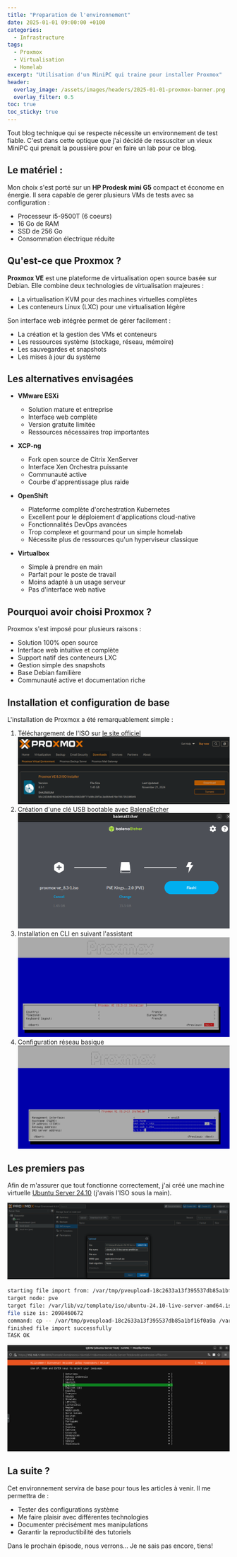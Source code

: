 ```yaml
---
title: "Preparation de l'environnement"
date: 2025-01-01 09:00:00 +0100
categories:
  - Infrastructure
tags:
  - Proxmox
  - Virtualisation
  - Homelab
excerpt: "Utilisation d'un MiniPC qui traine pour installer Proxmox"
header:
  overlay_image: /assets/images/headers/2025-01-01-proxmox-banner.png
  overlay_filter: 0.5
toc: true
toc_sticky: true
---
```


Tout blog technique qui se respecte nécessite un environnement de test fiable. C'est dans cette optique que j'ai décidé de ressusciter un vieux MiniPC qui prenait la poussière pour en faire un lab pour ce blog.

## Le matériel :

Mon choix s'est porté sur un **HP Prodesk mini G5** compact et économe en énergie. Il sera capable de gerer plusieurs VMs de tests avec sa configuration :
- Processeur i5-9500T (6 coeurs)
- 16 Go de RAM
- SSD de 256 Go
- Consommation électrique réduite

## Qu'est-ce que Proxmox ?

**Proxmox VE** est une plateforme de virtualisation open source basée sur Debian. Elle combine deux technologies de virtualisation majeures :
- La virtualisation KVM pour des machines virtuelles complètes
- Les conteneurs Linux (LXC) pour une virtualisation légère

Son interface web intégrée permet de gérer facilement :
- La création et la gestion des VMs et conteneurs
- Les ressources système (stockage, réseau, mémoire)
- Les sauvegardes et snapshots
- Les mises à jour du système

## Les alternatives envisagées

- **VMware ESXi**
  - Solution mature et entreprise
  - Interface web complète
  - Version gratuite limitée
  - Ressources nécessaires trop importantes

- **XCP-ng**
  - Fork open source de Citrix XenServer
  - Interface Xen Orchestra puissante
  - Communauté active
  - Courbe d'apprentissage plus raide

- **OpenShift**
  - Plateforme complète d'orchestration Kubernetes
  - Excellent pour le déploiement d'applications cloud-native
  - Fonctionnalités DevOps avancées
  - Trop complexe et gourmand pour un simple homelab
  - Nécessite plus de ressources qu'un hyperviseur classique

- **Virtualbox**
  - Simple à prendre en main
  - Parfait pour le poste de travail
  - Moins adapté à un usage serveur
  - Pas d'interface web native

## Pourquoi avoir choisi Proxmox ?

Proxmox s'est imposé pour plusieurs raisons :
- Solution 100% open source
- Interface web intuitive et complète
- Support natif des conteneurs LXC
- Gestion simple des snapshots
- Base Debian familière
- Communauté active et documentation riche

## Installation et configuration de base

L'installation de Proxmox a été remarquablement simple :
1. Téléchargement de l'ISO sur [le site officiel](https://www.proxmox.com/en/downloads/proxmox-virtual-environment/iso)
![Téléchargement de Proxmox](/assets/images/posts/2025-01-proxmox/01-installation.png)
2. Création d'une clé USB bootable avec [BalenaEtcher](https://etcher.balena.io/#download-etcher)
![BalenaEtcher](/assets/images/posts/2025-01-proxmox/02-balena.png)
3. Installation en CLI en suivant l'assistant
![Proxmox CLI](/assets/images/posts/2025-01-proxmox/03-proxmox-cli.png)
4. Configuration réseau basique
![Proxmox réseau](/assets/images/posts/2025-01-proxmox/04-proxmox-network.png)

## Les premiers pas

Afin de m'assurer que tout fonctionne correctement, j'ai créé une machine virtuelle [Ubuntu Server 24.10](https://releases.ubuntu.com/oracular/) (j'avais l'ISO sous la main).

![Upload ubuntu server iso](/assets/images/posts/2025-01-proxmox/05-ubuntu-iso.png)

```bash
starting file import from: /var/tmp/pveupload-18c2633a13f395537db85a1bf16f0a9a
target node: pve
target file: /var/lib/vz/template/iso/ubuntu-24.10-live-server-amd64.iso
file size is: 2098460672
command: cp -- /var/tmp/pveupload-18c2633a13f395537db85a1bf16f0a9a /var/lib/vz/template/iso/ubuntu-24.10-live-server-amd64.iso
finished file import successfully
TASK OK
```

![Install Ubuntu](/assets/images/posts/2025-01-proxmox/06-ubuntu-install.png)

## La suite ?

Cet environnement servira de base pour tous les articles à venir. Il me permettra de :
- Tester des configurations système
- Me faire plaisir avec différentes technologies
- Documenter précisément mes manipulations
- Garantir la reproductibilité des tutoriels

Dans le prochain épisode, nous verrons... Je ne sais pas encore, tiens!
